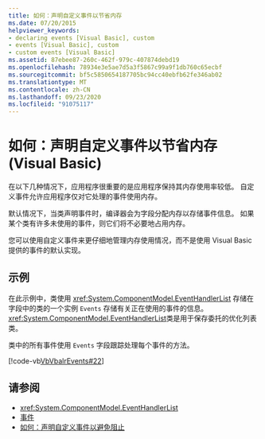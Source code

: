 ```yaml
---
title: 如何：声明自定义事件以节省内存
ms.date: 07/20/2015
helpviewer_keywords:
- declaring events [Visual Basic], custom
- events [Visual Basic], custom
- custom events [Visual Basic]
ms.assetid: 87ebee87-260c-462f-979c-407874debd19
ms.openlocfilehash: 78934e3e5ae7d5a3f5867c99a9f1db760c65ecbf
ms.sourcegitcommit: bf5c5850654187705bc94cc40ebfb62fe346ab02
ms.translationtype: MT
ms.contentlocale: zh-CN
ms.lasthandoff: 09/23/2020
ms.locfileid: "91075117"
---
```

# <a name="how-to-declare-custom-events-to-conserve-memory-visual-basic"></a>如何：声明自定义事件以节省内存 (Visual Basic)

在以下几种情况下，应用程序很重要的是应用程序保持其内存使用率较低。 自定义事件允许应用程序仅对它处理的事件使用内存。  
  
 默认情况下，当类声明事件时，编译器会为字段分配内存以存储事件信息。 如果某个类有许多未使用的事件，则它们将不必要地占用内存。  
  
 您可以使用自定义事件来更仔细地管理内存使用情况，而不是使用 Visual Basic 提供的事件的默认实现。  
  
## <a name="example"></a>示例  

 在此示例中，类使用 <xref:System.ComponentModel.EventHandlerList> 存储在字段中的类的一个实例 `Events` 存储有关正在使用的事件的信息。 <xref:System.ComponentModel.EventHandlerList>类是用于保存委托的优化列表类。  
  
 类中的所有事件使用 `Events` 字段跟踪处理每个事件的方法。  
  
 [!code-vb[VbVbalrEvents#22](~/samples/snippets/visualbasic/VS_Snippets_VBCSharp/VbVbalrEvents/VB/Class1.vb#22)]  
  
## <a name="see-also"></a>请参阅

- <xref:System.ComponentModel.EventHandlerList>
- [事件](index.md)
- [如何：声明自定义事件以避免阻止](how-to-declare-custom-events-to-avoid-blocking.md)
